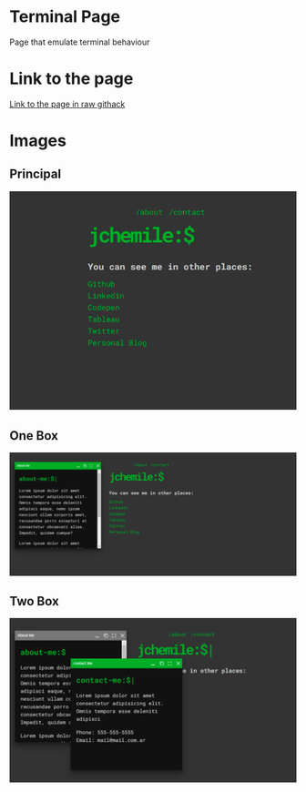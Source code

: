 # Terminal Page
Page that emulate terminal behaviour

# Link to the page

[Link to the page in raw githack](https://raw.githack.com/jchemile/varios/master/single-pages/terminal/index.html)

# Images

## Principal

![Home Page](./images/examples/principal.png)

## One Box

![Home Page](./images/examples/onebox.png)

## Two Box

![Home Page](./images/examples/twobox.png)